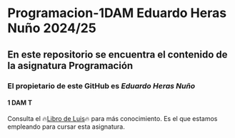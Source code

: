 # Programacion-1DAM Eduardo Heras Nuño 2024/25

## En este repositorio se encuentra el contenido de la asignatura **Programación**

### El propietario de este GitHub es *Eduardo Heras Nuño*

#### 1 DAM T

Consulta el 🔥[Libro de Luis](https://github.com/IndominusBlack/Programacion-1DAM/blob/main/Libro%20Java.pdf)🔥 para más conocimiento. Es el que estamos empleando para cursar esta asignatura. 
